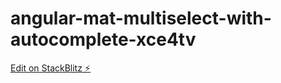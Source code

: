 # angular-mat-multiselect-with-autocomplete-xce4tv

[Edit on StackBlitz ⚡️](https://stackblitz.com/edit/angular-mat-multiselect-with-autocomplete-xce4tv)